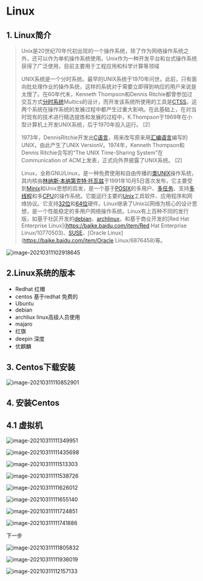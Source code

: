 # Linux

## 1. Linux简介

> Unix是20世纪70年代初出现的一个操作系统，除了作为网络操作系统之外，还可以作为单机操作系统使用。Unix作为一种开发平台和台式操作系统获得了广泛使用，目前主要用于工程应用和科学计算等领域
>
> UNIX系统是一个分时系统。最早的UNIX系统于1970年问世。此前，只有面向批处理作业的操作系统，这样的系统对于需要立即得到响应的用户来说是太慢了。在60年代末，Kenneth Thompson和Dennis Ritchie都曾参加过交互方式[分时系统](https://baike.baidu.com/item/分时系统/9706663)Multics的设计，而开发该系统所使用的工具是[CTSS](https://baike.baidu.com/item/CTSS/10533936)。这两个系统在操作系统的发展过程中都产生过重大影响。在此基础上，在对当时现有的技术进行精选提炼和发展的过程中，K.Thompson于1969年在小型计算机上开发UNIX系统，后于1970年投入运行。 [2] 
>
> 1973年，DennisRitchie开发出[C语言](https://baike.baidu.com/item/C语言/105958)，用来改写原来用[汇编语言](https://baike.baidu.com/item/汇编语言/61826)编写的UNIX，由此产生了UNIX VersionV。1974年，Kenneth Thompson和Dennis Ritchie合写的“The UNIX Time-Sharing System"在Communication of ACM上发表，正式向外界披露了UNIX系统。 [2]
>
> Linux，全称GNU/Linux，是一种免费使用和自由传播的[类UNIX](https://baike.baidu.com/item/类UNIX/9032872)操作系统，其内核由[林纳斯·本纳第克特·托瓦兹](https://baike.baidu.com/item/林纳斯·本纳第克特·托瓦兹/1034429)于1991年10月5日首次发布，它主要受到[Minix](https://baike.baidu.com/item/Minix/7106045)和Unix思想的启发，是一个基于[POSIX](https://baike.baidu.com/item/POSIX)的多用户、[多任务](https://baike.baidu.com/item/多任务/1011764)、支持[多线程](https://baike.baidu.com/item/多线程/1190404)和多[CPU](https://baike.baidu.com/item/CPU)的操作系统。它能运行主要的[Unix](https://baike.baidu.com/item/Unix/219943)工具软件、应用程序和网络协议。它支持[32位](https://baike.baidu.com/item/32位/5812218)和[64位](https://baike.baidu.com/item/64位)硬件。Linux继承了Unix以网络为核心的设计思想，是一个性能稳定的多用户网络操作系统。Linux有上百种不同的发行版，如基于社区开发的[debian](https://baike.baidu.com/item/debian/748667)、[archlinux](https://baike.baidu.com/item/archlinux/10857530)，和基于商业开发的[Red Hat Enterprise Linux](https://baike.baidu.com/item/Red Hat Enterprise Linux/10770503)、[SUSE](https://baike.baidu.com/item/SUSE/60409)、[Oracle Linux](https://baike.baidu.com/item/Oracle Linux/6876458)等。

![image-20210311102918645](_media/image-20210311102918645.png)

## 2.Linux系统的版本

+ Redhat  红帽
+ centos  基于redhat 免费的
+ Ubuntu  
+ debian  
+ archliux  linux高级人员使用
+ majaro 
+ 红旗
+ deepin 深度
+ 优麒麟

## 3. Centos下载安装

![image-20210311110852901](_media/image-20210311110852901.png)

## 4. 安装Centos

## 4.1 虚拟机



![image-20210311111349951](_media/image-20210311111349951.png)

![image-20210311111435698](_media/image-20210311111435698.png)

![image-20210311111513303](_media/image-20210311111513303.png)

![image-20210311111538726](_media/image-20210311111538726.png)

![image-20210311111626012](_media/image-20210311111626012.png)

![image-20210311111655140](_media/image-20210311111655140.png)

![image-20210311111724851](_media/image-20210311111724851.png)

![image-20210311111741886](_media/image-20210311111741886.png)

下一步

![image-20210311111805832](_media/image-20210311111805832.png)

![image-20210311111936019](_media/image-20210311111936019.png)

![image-20210311112157133](_media/image-20210311112157133.png)